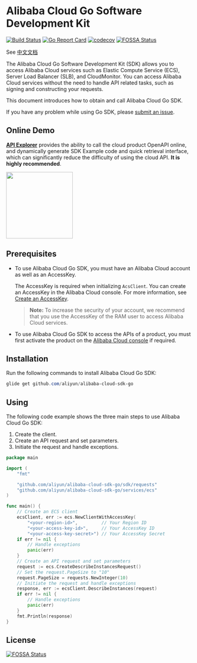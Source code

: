 # Alibaba Cloud Go Software Development Kit

[![Build Status](https://travis-ci.org/aliyun/alibaba-cloud-sdk-go.svg?branch=master)](https://travis-ci.org/aliyun/alibaba-cloud-sdk-go)
[![Go Report Card](https://goreportcard.com/badge/github.com/aliyun/alibaba-cloud-sdk-go)](https://goreportcard.com/report/github.com/aliyun/alibaba-cloud-sdk-go)
[![codecov](https://codecov.io/gh/aliyun/alibaba-cloud-sdk-go/branch/master/graph/badge.svg)](https://codecov.io/gh/aliyun/alibaba-cloud-sdk-go)
[![FOSSA Status](https://app.fossa.io/api/projects/git%2Bgithub.com%2Faliyun%2Falibaba-cloud-sdk-go.svg?type=shield)](https://app.fossa.io/projects/git%2Bgithub.com%2Faliyun%2Falibaba-cloud-sdk-go?ref=badge_shield)

See [中文文档](./README_zh.md)

The Alibaba Cloud Go Software Development Kit (SDK) allows you to access Alibaba Cloud services such as Elastic Compute Service (ECS), Server Load Balancer (SLB), and CloudMonitor. You can access Alibaba Cloud services without the need to handle API related tasks, such as signing and constructing your requests.

This document introduces how to obtain and call Alibaba Cloud Go SDK.

If you have any problem while using Go SDK, please [submit an issue](https://github.com/aliyun/alibaba-cloud-sdk-go/issues/new).


## Online Demo

**[API Explorer](https://api.aliyun.com)** provides the ability to call the cloud product OpenAPI online, and dynamically generate SDK Example code and quick retrieval interface, which can significantly reduce the difficulty of using the cloud API. **It is highly recommended**.

<a href="https://api.aliyun.com" target="api_explorer">
  <img src="https://img.alicdn.com/tfs/TB12GX6zW6qK1RjSZFmXXX0PFXa-744-122.png" width="180" />
</a>


## Prerequisites

- To use Alibaba Cloud Go SDK, you must have an Alibaba Cloud account as well as an AccessKey.

	The AccessKey is required when initializing `AcsClient`. You can create an AccessKey in the Alibaba Cloud console. For more information, see [Create an AccessKey](https://usercenter.console.aliyun.com/?spm=5176.doc52740.2.3.QKZk8w#/manage/ak).

	> **Note:** To increase the security of your account, we recommend that you use the AccessKey of the RAM user to access Alibaba Cloud services.

- To use Alibaba Cloud Go SDK to access the APIs of a product, you must first activate the product on the [Alibaba Cloud console](https://home.console.aliyun.com/?spm=5176.doc52740.2.4.QKZk8w) if required.


## Installation

Run the following commands to install Alibaba Cloud Go SDK:

```powershell
glide get github.com/aliyun/alibaba-cloud-sdk-go
```
## Using

The following code example shows the three main steps to use Alibaba Cloud Go SDK:

1. Create the client.
2. Create an API request and set parameters.
3. Initiate the request and handle exceptions.

```go
package main

import (
	"fmt"

	"github.com/aliyun/alibaba-cloud-sdk-go/sdk/requests"
	"github.com/aliyun/alibaba-cloud-sdk-go/services/ecs"
)

func main() {
	// Create an ECS client
	ecsClient, err := ecs.NewClientWithAccessKey(
		"<your-region-id>",         // Your Region ID
		"<your-access-key-id>",     // Your AccessKey ID
		"<your-access-key-secret>") // Your AccessKey Secret
	if err != nil {
		// Handle exceptions
		panic(err)
	}
	// Create an API request and set parameters
	request := ecs.CreateDescribeInstancesRequest()
	// Set the request.PageSize to "10"
	request.PageSize = requests.NewInteger(10)
	// Initiate the request and handle exceptions
	response, err := ecsClient.DescribeInstances(request)
	if err != nil {
		// Handle exceptions
		panic(err)
	}
	fmt.Println(response)
}
```


## License
[![FOSSA Status](https://app.fossa.io/api/projects/git%2Bgithub.com%2Faliyun%2Falibaba-cloud-sdk-go.svg?type=large)](https://app.fossa.io/projects/git%2Bgithub.com%2Faliyun%2Falibaba-cloud-sdk-go?ref=badge_large)

